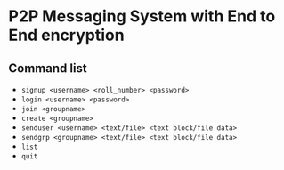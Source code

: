 # P2P Messaging System with End to End encryption

## Command list

- `signup <username> <roll_number> <password>`
- `login <username> <password>`
- `join <groupname>`
- `create <groupname>`
- `senduser <username> <text/file> <text block/file data>`
- `sendgrp <groupname> <text/file> <text block/file data>`
- `list`
- `quit`

